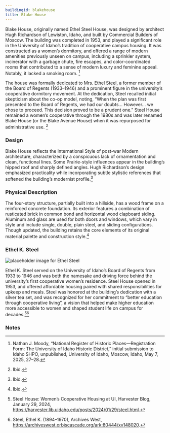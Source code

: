 ```yaml
---
buildingid: blakehouse
title: Blake House
---
```


Blake House, originally named Ethel Steel House, was designed by architect Hugh Richardson of Lewiston, Idaho, and built by Commercial Builders of Moscow. The building was completed in 1953, and played a significant role in the University of Idaho’s tradition of cooperative campus housing. It was constructed as a women’s dormitory, and offered a range of modern amenities previously unseen on campus, including a sprinkler system, incinerator with a garbage chute, fire escapes, and color-coordinated rooms that contributed to a sense of modern luxury and feminine appeal. Notably, it lacked a smoking room. [^1] 

The house was formally dedicated to Mrs. Ethel Steel, a former member of the Board of Regents (1933–1946) and a prominent figure in the university’s cooperative dormitory movement. At the dedication, Steel recalled initial skepticism about the co-op model, noting, “When the plan was first presented to the Board of Regents, we had our doubts... However... we chose to proceed. This decision proved to be a prudent one.” Steel House remained a women’s cooperative through the 1980s and was later renamed Blake House (or the Blake Avenue House) when it was repurposed for administrative use. [^2]

### Design
Blake House reflects the International Style of post-war Modern architecture, characterized by a conspicuous lack of ornamentation and clean, functional lines. Some Prairie-style influences appear in the building’s hipped roof and sharply defined angles. Hugh Richardson’s design emphasized practicality while incorporating subtle stylistic references that softened the building’s modernist profile.[^3]

### Physical Description
The four-story structure, partially built into a hillside, has a wood frame on a reinforced concrete foundation. Its exterior features a combination of rusticated brick in common bond and horizontal wood clapboard siding. Aluminum and glass are used for both doors and windows, which vary in style and include single, double, plain steel, and sliding configurations. Though updated, the building retains the core elements of its original material palette and construction style.[^4]

### Ethel K. Steel 
![placeholder image for Ethel Steel](https://objects.lib.uidaho.edu/harvester/small/steel-ethel2_sm.jpg) 

Ethel K. Steel served on the University of Idaho’s Board of Regents from 1933 to 1946 and was both the namesake and driving force behind the university’s first cooperative women’s residence. Steel House opened in 1953, and offered affordable housing paired with shared responsibilities for upkeep and meals. Steel was honored at the building’s dedication with a silver tea set, and was recognized for her commitment to “better education through cooperative living”, a vision that helped make higher education more accessible to women and shaped student life on campus for decades.[^5][^6]


### Notes 
[^1]: Nathan J. Moody, “National Register of Historic Places—Registration Form: The University of Idaho Historic District,” initial submission to Idaho SHPO, unpublished, University of Idaho, Moscow, Idaho, May 7, 2025, 27–28. 
[^2]: Ibid. 
[^3]: Ibid. 
[^4]: Ibid. 
[^5]:Steel House: Women’s Cooperative Housing at UI, Harvester Blog, January 29, 2024, https://harvester.lib.uidaho.edu/posts/2024/01/29/steel.html. 
[^6]: Steel, Ethel K. (1894–1970), Archives West, https://archiveswest.orbiscascade.org/ark:80444/xv148020.